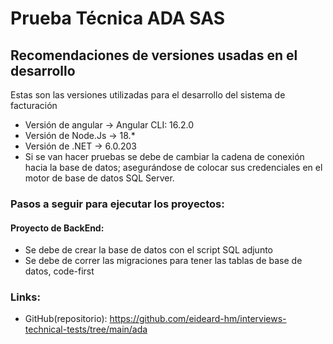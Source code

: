 # Prueba Técnica ADA SAS

## Recomendaciones de versiones usadas en el desarrollo

Estas son las versiones utilizadas para el desarrollo del sistema de facturación

- Versión de angular -> Angular CLI: 16.2.0
- Versión de Node.Js -> 18.\*
- Versión de .NET -> 6.0.203
- Si se van hacer pruebas se debe de cambiar la cadena de conexión hacia la base de datos; asegurándose de colocar sus credenciales en el motor de base de datos SQL Server.

### Pasos a seguir para ejecutar los proyectos:
  #### Proyecto de BackEnd:
  * Se debe de crear la base de datos con el script SQL adjunto
  * Se debe de correr las migraciones para tener las tablas de base de datos, code-first

### Links:

- GitHub(repositorio): https://github.com/eideard-hm/interviews-technical-tests/tree/main/ada
